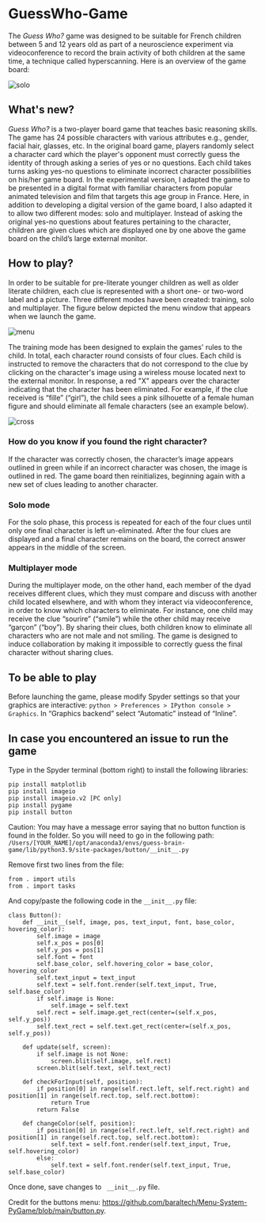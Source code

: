 # GuessWho-Game

The _Guess Who?_ game was designed to be suitable for French children between 5 and 12 years old as part of a neuroscience experiment via videoconference to record the brain activity of both children at the same time, a technique called hyperscanning. Here is an overview of the game board:

![solo](https://github.com/jubnr/GuessWho-Game/assets/91159278/2026d6c9-f46d-4cfe-9e01-4e92462816b1)


## What's new?
_Guess Who?_ is a two-player board game that teaches basic reasoning skills. The game has 24 possible characters with various attributes e.g., gender, facial hair, glasses, etc. In the original board game, players randomly select a character card which the player's opponent must correctly guess the identity of through asking a series of yes or no questions. Each child takes turns asking yes-no questions to eliminate incorrect character possibilities on his/her game board. In the experimental version, I adapted the game to be presented in a digital format with familiar characters from popular animated television and film that targets this age group in France. Here, in addition to developing a digital version of the game board, I also adapted it to allow two different modes: solo and multiplayer. 
Instead of asking the original yes-no questions about features pertaining to the character, children are given clues which are displayed one by one above the game board on the child’s large external monitor.

## How to play?
In order to be suitable for pre-literate younger children as well as older literate children, each clue is represented with a short one- or two-word label and a picture. Three different modes have been created: training, solo and multiplayer. The figure below depicted the menu window that appears when we launch the game. 

![menu](https://github.com/jubnr/GuessWho-Game/assets/91159278/929fb783-1fa4-4b96-91e9-b1efcb2b2acc)

The training mode has been designed to explain the games' rules to the child. In total, each character round consists of four clues. Each child is instructed to remove the characters that do not correspond to the clue by clicking on the character's image using a wireless mouse located next to the external monitor. In response, a red "X" appears over the character indicating that the character has been eliminated. For example, if the clue received is “fille” (“girl”), the child sees a pink silhouette of a female human figure and should eliminate all female characters (see an example below).

![cross](https://github.com/jubnr/GuessWho-Game/assets/91159278/eee19d14-281e-4496-8214-982cee1bfa5e)

### How do you know if you found the right character?
If the character was correctly chosen, the character’s image appears outlined in green while if an incorrect character was chosen, the image is outlined in red. The game board then reinitializes, beginning again with a new set of clues leading to another character.

### Solo mode
For the solo phase, this process is repeated for each of the four clues until only one final character is left un-eliminated. After the four clues are displayed and a final character remains on the board, the correct answer appears in the middle of the screen. 

### Multiplayer mode
During the multiplayer mode, on the other hand, each member of the dyad receives different clues, which they must compare and discuss with another child located elsewhere, and with whom they interact via videoconference, in order to know which characters to eliminate. For instance, one child may receive the clue “sourire” (“smile”) while the other child may receive “garçon” (“boy”). By sharing their clues, both children know to eliminate all characters who are not male and not smiling. The game is designed to induce collaboration by making it impossible to correctly guess the final character without sharing clues. 

## To be able to play
Before launching the game, please modify Spyder settings so that your graphics are interactive:
```python > Preferences > IPython console > Graphics```.
In “Graphics backend” select “Automatic” instead of “Inline”. 

## In case you encountered an issue to run the game
Type in the Spyder terminal (bottom right) to install the following libraries: 

```
pip install matplotlib
pip install imageio
pip install imageio.v2 [PC only]
pip install pygame
pip install button
```

Caution: You may have a message error saying that no button function is found in the folder. So you will need to go in the following path: 
```/Users/[YOUR_NAME]/opt/anaconda3/envs/guess-brain-game/lib/python3.9/site-packages/button/__init__.py```

Remove first two lines from the file:
```
from . import utils
from . import tasks
```

And copy/paste the following code in the ```__init__.py``` file: 
```
class Button():
	def __init__(self, image, pos, text_input, font, base_color, hovering_color):
		self.image = image
		self.x_pos = pos[0]
		self.y_pos = pos[1]
		self.font = font
		self.base_color, self.hovering_color = base_color, hovering_color
		self.text_input = text_input
		self.text = self.font.render(self.text_input, True, self.base_color)
		if self.image is None:
			self.image = self.text
		self.rect = self.image.get_rect(center=(self.x_pos, self.y_pos))
		self.text_rect = self.text.get_rect(center=(self.x_pos, self.y_pos))

	def update(self, screen):
		if self.image is not None:
			screen.blit(self.image, self.rect)
		screen.blit(self.text, self.text_rect)

	def checkForInput(self, position):
		if position[0] in range(self.rect.left, self.rect.right) and position[1] in range(self.rect.top, self.rect.bottom):
			return True
		return False

	def changeColor(self, position):
		if position[0] in range(self.rect.left, self.rect.right) and position[1] in range(self.rect.top, self.rect.bottom):
			self.text = self.font.render(self.text_input, True, self.hovering_color)
		else:
			self.text = self.font.render(self.text_input, True, self.base_color)
```
Once done, save changes to ``` __init__.py``` file. 

Credit for the buttons menu: https://github.com/baraltech/Menu-System-PyGame/blob/main/button.py.



  
